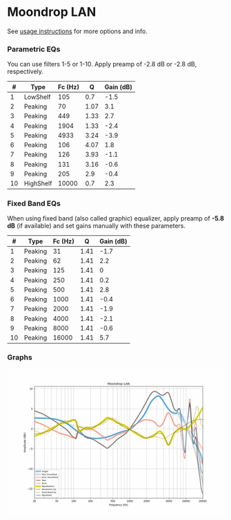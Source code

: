 # Moondrop LAN
See [usage instructions](https://github.com/jaakkopasanen/AutoEq#usage) for more options and info.

### Parametric EQs
You can use filters 1-5 or 1-10. Apply preamp of -2.8 dB or -2.8 dB, respectively.

|   # | Type      |   Fc (Hz) |    Q |   Gain (dB) |
|-----|-----------|-----------|------|-------------|
|   1 | LowShelf  |       105 | 0.7  |        -1.5 |
|   2 | Peaking   |        70 | 1.07 |         3.1 |
|   3 | Peaking   |       449 | 1.33 |         2.7 |
|   4 | Peaking   |      1904 | 1.33 |        -2.4 |
|   5 | Peaking   |      4933 | 3.24 |        -3.9 |
|   6 | Peaking   |       106 | 4.07 |         1.8 |
|   7 | Peaking   |       126 | 3.93 |        -1.1 |
|   8 | Peaking   |       131 | 3.16 |        -0.6 |
|   9 | Peaking   |       205 | 2.9  |        -0.4 |
|  10 | HighShelf |     10000 | 0.7  |         2.3 |

### Fixed Band EQs
When using fixed band (also called graphic) equalizer, apply preamp of **-5.8 dB** (if available) and set gains manually with these parameters.

|   # | Type    |   Fc (Hz) |    Q |   Gain (dB) |
|-----|---------|-----------|------|-------------|
|   1 | Peaking |        31 | 1.41 |        -1.7 |
|   2 | Peaking |        62 | 1.41 |         2.2 |
|   3 | Peaking |       125 | 1.41 |         0   |
|   4 | Peaking |       250 | 1.41 |         0.2 |
|   5 | Peaking |       500 | 1.41 |         2.8 |
|   6 | Peaking |      1000 | 1.41 |        -0.4 |
|   7 | Peaking |      2000 | 1.41 |        -1.9 |
|   8 | Peaking |      4000 | 1.41 |        -2.1 |
|   9 | Peaking |      8000 | 1.41 |        -0.6 |
|  10 | Peaking |     16000 | 1.41 |         5.7 |

### Graphs
![](./Moondrop%20LAN.png)
